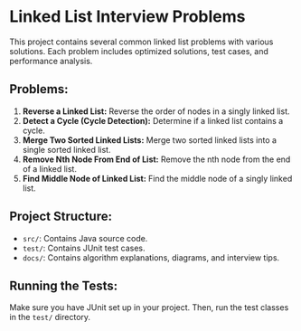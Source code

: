 # Linked List Interview Problems

This project contains several common linked list problems with various solutions.  Each problem includes optimized solutions, test cases, and performance analysis.

## Problems:

1. **Reverse a Linked List:** Reverse the order of nodes in a singly linked list.
2. **Detect a Cycle (Cycle Detection):** Determine if a linked list contains a cycle.
3. **Merge Two Sorted Linked Lists:** Merge two sorted linked lists into a single sorted linked list.
4. **Remove Nth Node From End of List:** Remove the nth node from the end of a linked list.
5. **Find Middle Node of Linked List:** Find the middle node of a singly linked list.


## Project Structure:

- `src/`: Contains Java source code.
- `test/`: Contains JUnit test cases.
- `docs/`: Contains algorithm explanations, diagrams, and interview tips.


## Running the Tests:

Make sure you have JUnit set up in your project. Then, run the test classes in the `test/` directory.
